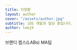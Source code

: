 ```yaml
---
title: 이정환
layout: author
cover: "/assets/author.jpg"
subtitle: iOS 개발과 밀당 중입니다.
author: leejh
---
```


브랜디 랩스(LABs) MA팀
